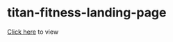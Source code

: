 # titan-fitness-landing-page
[Click here](https://chukajoseph99.github.io/titan-fitness-landing-page/) to view